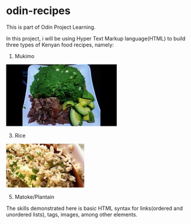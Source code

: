 # odin-recipes
This is part of Odin Project Learning.

In this project, i will be using Hyper Text Markup language(HTML) to build three types of Kenyan food recipes, namely:
1. Mukimo


![Mukimo image when full cooked](images/mukimo3.jpeg)

3. Rice

![Happy Christmas](images/rice2.jpeg)

5. Matoke/Plantain

The skills demonstrated here is basic HTML syntax for links(ordered and unordered lists), tags, images, among other elements.



